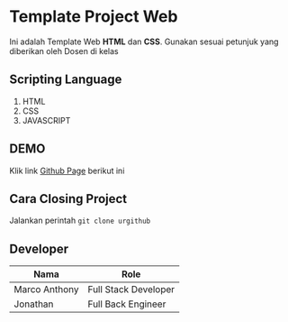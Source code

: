 # Template Project Web
Ini adalah Template Web **HTML** dan **CSS**. Gunakan sesuai petunjuk yang diberikan oleh Dosen di kelas

## Scripting Language
1. HTML
2. CSS
3. JAVASCRIPT

## DEMO
Klik link  [Github Page](dinamis-paw1-marcooo310/tree/main) berikut ini

## Cara Closing Project
Jalankan perintah `git clone urgithub`

## Developer
| Nama | Role |
| ----------- | ----------- |
| Marco Anthony | Full Stack Developer |
| Jonathan | Full Back Engineer |
